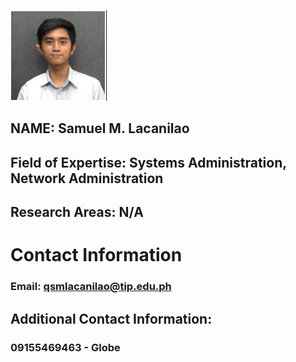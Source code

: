 ![1811597](https://raw.githubusercontent.com/slacanilao-tip/slacanilao-tip/master/SAD.png)  
## NAME: Samuel M. Lacanilao  
## Field of Expertise: Systems Administration, Network Administration   
## Research Areas: N/A  

# Contact Information  
### Email: qsmlacanilao@tip.edu.ph  

## Additional Contact Information:  
### 09155469463 - Globe  


